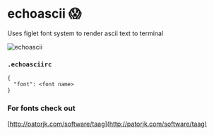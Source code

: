 # echoascii 😱

Uses figlet font system to render ascii text to terminal

![echoascii](https://thumbs.gfycat.com/DisloyalHappyBluefintuna-size_restricted.gif)

### `.echoasciirc`
```
{
  "font": <font name>
}
```

### For fonts check out

[http://patorjk.com/software/taag](http://patorjk.com/software/taag)
